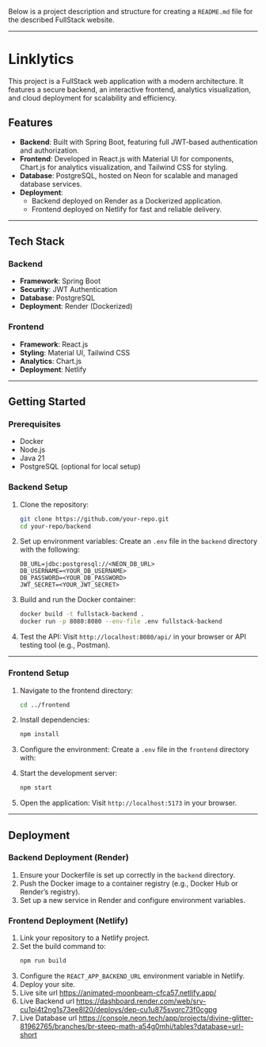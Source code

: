 Below is a project description and structure for creating a `README.md` file for the described FullStack website. 

---

# Linklytics

This project is a FullStack web application with a modern architecture. It features a secure backend, an interactive frontend, analytics visualization, and cloud deployment for scalability and efficiency.

## Features

- **Backend**: Built with Spring Boot, featuring full JWT-based authentication and authorization.
- **Frontend**: Developed in React.js with Material UI for components, Chart.js for analytics visualization, and Tailwind CSS for styling.
- **Database**: PostgreSQL, hosted on Neon for scalable and managed database services.
- **Deployment**:
  - Backend deployed on Render as a Dockerized application.
  - Frontend deployed on Netlify for fast and reliable delivery.

---

## Tech Stack

### Backend
- **Framework**: Spring Boot
- **Security**: JWT Authentication
- **Database**: PostgreSQL
- **Deployment**: Render (Dockerized)

### Frontend
- **Framework**: React.js
- **Styling**: Material UI, Tailwind CSS
- **Analytics**: Chart.js
- **Deployment**: Netlify

---

## Getting Started

### Prerequisites
- Docker
- Node.js
- Java 21
- PostgreSQL (optional for local setup)

### Backend Setup

1. Clone the repository:
   ```bash
   git clone https://github.com/your-repo.git
   cd your-repo/backend
   ```

2. Set up environment variables:
   Create an `.env` file in the `backend` directory with the following:
   ```
   DB_URL=jdbc:postgresql://<NEON_DB_URL>
   DB_USERNAME=<YOUR_DB_USERNAME>
   DB_PASSWORD=<YOUR_DB_PASSWORD>
   JWT_SECRET=<YOUR_JWT_SECRET>
   ```

3. Build and run the Docker container:
   ```bash
   docker build -t fullstack-backend .
   docker run -p 8080:8080 --env-file .env fullstack-backend
   ```

4. Test the API:
   Visit `http://localhost:8080/api/` in your browser or API testing tool (e.g., Postman).

---

### Frontend Setup

1. Navigate to the frontend directory:
   ```bash
   cd ../frontend
   ```

2. Install dependencies:
   ```bash
   npm install
   ```

3. Configure the environment:
   Create a `.env` file in the `frontend` directory with:

4. Start the development server:
   ```bash
   npm start
   ```

5. Open the application:
   Visit `http://localhost:5173` in your browser.

---

## Deployment

### Backend Deployment (Render)
1. Ensure your Dockerfile is set up correctly in the `backend` directory.
2. Push the Docker image to a container registry (e.g., Docker Hub or Render’s registry).
3. Set up a new service in Render and configure environment variables.

### Frontend Deployment (Netlify)
1. Link your repository to a Netlify project.
2. Set the build command to:
   ```bash
   npm run build
   ```
3. Configure the `REACT_APP_BACKEND_URL` environment variable in Netlify.
4. Deploy your site.
5. Live site url https://animated-moonbeam-cfca57.netlify.app/
6. Live Backend url https://dashboard.render.com/web/srv-cu1pi4t2ng1s73ee8l20/deploys/dep-cu1u875svqrc73f0cgpg
7. Live Database url https://console.neon.tech/app/projects/divine-glitter-81962765/branches/br-steep-math-a54g0mhi/tables?database=url-short
